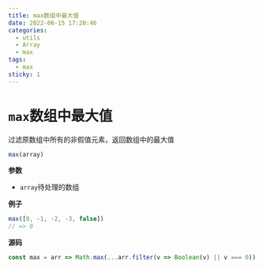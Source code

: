 ```yaml
---
title: max数组中最大值
date: 2022-06-15 17:20:46
categories: 
  - utils
  - Array
  - max
tags: 
  - max
sticky: 1
---
```

# `max`数组中最大值

过滤原数组中所有的非假值元素，返回数组中的最大值

```js
max(array)
```

**参数**

- `array`待处理的数组

**例子**

```js
max([0, -1, -2, -3, false])
// => 0
```

**源码**

```js
const max = arr => Math.max(...arr.filter(v => Boolean(v) || v === 0))
```
